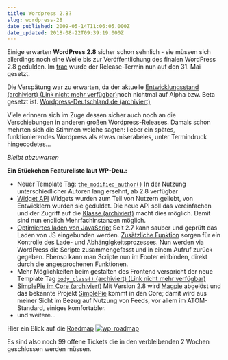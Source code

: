 ```yaml
---
title: Wordpress 2.8?
slug: wordpress-28
date_published: 2009-05-14T11:06:05.000Z
date_updated: 2018-08-22T09:39:19.000Z
---
```


Einige erwarten **WordPress 2.8** sicher schon sehnlich - sie müssen sich allerdings noch eine Weile bis zur Veröffentlichung des finalen WordPress 2.8 gedulden. Im [trac](http://core.trac.wordpress.org/roadmap) wurde der Release-Termin nun auf den 31. Mai gesetzt.

Die Verspätung war zu erwarten, da der aktuelle [Entwicklungsstand  (archiviert) (Link nicht mehr verfügbar)](http://web.archive.org/web/20090203192410/http://blog.wordpress-deutschland.org:80/2008/12/05/die-wordpress-versionsnummern.html)noch nichtmal auf Alpha bzw. Beta gesetzt ist. [Wordpress-Deutschland.de (archiviert)](http://web.archive.org/web/20090511074728/http://blog.wordpress-deutschland.org:80/2009/05/06/wordpress-28-erscheint-spaeter.html)

Viele erinnern sich im Zuge dessen sicher auch noch an die Verschiebungen in anderen großen Wordpress-Releases. Damals schon mehrten sich die Stimmen welche sagten: lieber ein spätes, funktionierendes Wordpress als etwas miserabeles, unter Termindruck hingecodetes...

*Bleibt abzuwarten*

**Ein Stückchen Featureliste laut WP-Deu.:**

- Neuer Template Tag: [`the_modified_author()`](http://codex.wordpress.org/Template_Tags/the_modified_author)
In der Nutzung unterschiedlicher Autoren lang ersehnt, ab 2.8 verfügbar
- [Widget API](http://core.trac.wordpress.org/ticket/8441)
Widgets wurden zum Teil von Nutzern geliebt, von Entwicklern wurden sie geduldet. Die neue API soll das vereinfachen und der Zugriff auf die [Klasse (archiviert)](http://web.archive.org/web/20090527162250/http://xref.yoast.com:80/trunk/nav.html?_functions/wp_widget.html) macht dies möglich. Damit sind nun endlich Mehrfachinstanzen möglich.
- [Optimiertes laden von JavaScript](http://wpdevel.wordpress.com/2008/12/27/optimizing-script-loading/)
Seit 2.7 kann sauber und geprüft das Laden von JS eingebunden werden. [Zusätzliche Funktion](http://bueltge.de/javascript-bibliotheken-in-und-aus-wordpress-nutzen/808/) sorgen für ein Kontrolle des Lade- und Abhängigkeitsprozesses. Nun werden via WordPress die Scripte zusammengefasst und in einem Aufruf zurück gegeben. Ebenso kann man Scripte nun im Footer einbinden, direkt durch die angesprochenen Funktionen.
- Mehr Möglichkeiten beim gestalten des Frontend verspricht der neue Template Tag [`body_class()` (archiviert) (Link nicht mehr verfügbar)](http://web.archive.org/web/20090423133525/http://dynamicinternet.eu:80/blog/2009-02-10/wordpress-28-body_class-automatic_feed_links/)
- [SimplePie im Core (archiviert)](http://web.archive.org/web/20090405041316/http://xref.yoast.com:80/trunk/nav.html?_functions/simplepie.html)
Mit Version 2.8 wird [Magpie](http://magpierss.sourceforge.net/) abgelöst und das bekannte Projekt [SimplePie](http://simplepie.org/) kommt in den Core; damit wird aus meiner Sicht im Bezug auf Nutzung von Feeds, vor allem im ATOM-Standard, einiges komfortabler.
- und weitere...

Hier ein Blick auf die [Roadmap](http://core.trac.wordpress.org/roadmap)
[![wp_roadmap](//picdump.thafaker.de/2009/05/wp_roadmap.png)](http://picdump.thafaker.de/2009/05/wp_roadmap.png)

Es sind also noch 99 offene Tickets die in den verbleibenden 2 Wochen geschlossen werden müssen.
